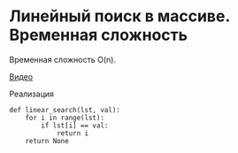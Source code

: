 # Линейный поиск в массиве. Временная сложность

Временная сложность O\(n\).

[Видео](https://www.youtube.com/watch?v=7S4XqXpivfY)

Реализация

```text
def linear_search(lst, val):
    for i in range(lst):
        if lst[i] == val:
            return i
    return None
```

